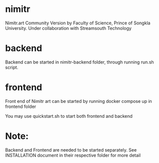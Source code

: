 # nimitr
Nimitr.art Community Version by Faculty of Science, Prince of Songkla University.  Under collaboration with Streamsouth Technology


# backend
Backend can be started in nimitr-backend folder, through running run.sh script.  
# frontend 
Front end of Nimitr art can be started by running docker compose up in frontend folder

You may use quickstart.sh to start both frontend and backend

# Note:
Backend and Frontend are needed to be started separately.  See INSTALLATION document in their respective folder for more detail
